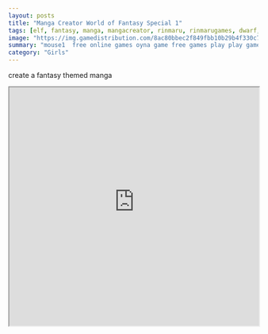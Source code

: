```yaml
---
layout: posts
title: "Manga Creator World of Fantasy Special 1"
tags: [elf, fantasy, manga, mangacreator, rinmaru, rinmarugames, dwarf, free, online, games, oyna, game, free, games, play, play, games]
image: "https://img.gamedistribution.com/8ac80bbec2f849fbb10b29b4f330c70e.jpg"
summary: "mouse1  free online games oyna game free games play play games"
category: "Girls"
---
```


create a fantasy themed manga

<iframe width="100%" height="480px;" src="https://flash.gamedistribution.com?game=8ac80bbec2f849fbb10b29b4f330c70e"></iframe>